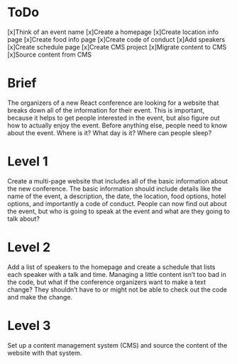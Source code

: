 # ToDo

[x]Think of an event name
[x]Create a homepage
[x]Create location info page
[x]Create food info page
[x]Create code of conduct
[x]Add speakers
[x]Create schedule page
[x]Create CMS project
[x]Migrate content to CMS
[x]Source content from CMS

# Brief
The organizers of a new React conference are looking for a
website that breaks down all of the information for their event.
This is important, because it helps to get people interested in
the event, but also figure out how to actually enjoy the event.
Before anything else, people need to know about the event.
Where is it? What day is it? Where can people sleep?

# Level 1
Create a multi-page website that includes all of the basic
information about the new conference. The basic information
should include details like the name of the event, a
description, the date, the location, food options, hotel options,
and importantly a code of conduct.
People can now find out about the event, but who is going to
speak at the event and what are they going to talk about?

# Level 2
Add a list of speakers to the homepage and create a schedule
that lists each speaker with a talk and time.
Managing a little content isn’t too bad in the code, but what if
the conference organizers want to make a text change? They
shouldn’t have to or might not be able to check out the code
and make the change.

# Level 3
Set up a content management system (CMS) and source the
content of the website with that system.